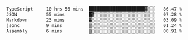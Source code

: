 <!--START_SECTION:waka-->

```txt
TypeScript     10 hrs 56 mins  █████████████████████▓░░░   86.47 %
JSON           55 mins         █▓░░░░░░░░░░░░░░░░░░░░░░░   07.28 %
Markdown       23 mins         ▓░░░░░░░░░░░░░░░░░░░░░░░░   03.09 %
jsonc          9 mins          ▒░░░░░░░░░░░░░░░░░░░░░░░░   01.24 %
Assembly       6 mins          ▒░░░░░░░░░░░░░░░░░░░░░░░░   00.91 %
```

<!--END_SECTION:waka-->

